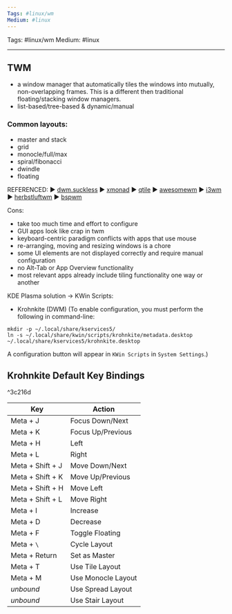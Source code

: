 ```yaml
---
Tags: #linux/wm 
Medium: #linux
---
```

Tags: #linux/wm 
Medium: #linux
___


## TWM 
- a window manager that automatically tiles the windows into mutually, non-overlapping frames. This is a different then traditional floating/stacking window managers.
- list-based/tree-based & dynamic/manual

### Common layouts:
- master and stack
- grid
- monocle/full/max
- spiral/fibonacci
- dwindle
- floating

REFERENCED: 
► [dwm.suckless](https://dwm.suckless.org/) 
► [xmonad](https://xmonad.org/) 
► [qtile](http://www.qtile.org/) 
► [awesomewm](https://awesomewm.org/) 
► [i3wm](https://i3wm.org/) 
► [herbstluftwm](https://herbstluftwm.org/) 
► [bspwm](https://github.com/baskerville/bspwm)

Cons:
- take too much time and effort to configure
- GUI apps look like crap in twm
- keyboard-centric paradigm conflicts with apps that use mouse
- re-arranging, moving and resizing windows is a chore
- some UI elements are not displayed correctly and require manual configuration
- no Alt-Tab or App Overview functionality
- most relevant apps already include tiling functionality one way or another

KDE Plasma solution -> KWin Scripts:
- Krohnkite (DWM)
(To enable configuration, you must perform the following in command-line:
```
mkdir -p ~/.local/share/kservices5/
ln -s ~/.local/share/kwin/scripts/krohnkite/metadata.desktop ~/.local/share/kservices5/krohnkite.desktop
```
A configuration button will appear in `KWin Scripts` in `System Settings`.)

## Krohnkite Default Key Bindings

^3c216d

| Key | Action |   
| ----------- | ----------- |   
| Meta + J | Focus Down/Next |   
| Meta + K | Focus Up/Previous |
| Meta + H | Left |
| Meta + L | Right |
| Meta + Shift + J | Move Down/Next |
| Meta + Shift + K | Move Up/Previous |
| Meta + Shift + H | Move Left |
| Meta + Shift + L | Move Right |
| Meta + I | Increase |
| Meta + D | Decrease |
| Meta + F | Toggle Floating |
| Meta + `\` | Cycle Layout |
| Meta + Return | Set as Master |
| Meta + T | Use Tile Layout |
| Meta + M | Use Monocle Layout |
| _unbound_ | Use Spread Layout |
| _unbound_ | Use Stair Layout |
